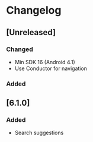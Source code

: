 # Changelog

## [Unreleased]
### Changed
- Min SDK 16 (Android 4.1)
- Use Conductor for navigation
### Added

## [6.1.0]
### Added
- Search suggestions